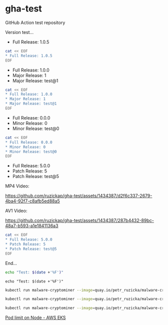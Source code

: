 # gha-test

GitHub Action test repository

Version test...

[//]: # (x-release-please-start-version)

* Full Release: 1.0.5

```bash
cat << EOF
* Full Release: 1.0.5
EOF
```

[//]: # (x-release-please-end)

[//]: # (x-release-please-start-major)

* Full Release: 1.0.0
* Major Release: 1
* Major Release: test@1

```bash
cat << EOF
* Full Release: 1.0.0
* Major Release: 1
* Major Release: test@1
EOF
```

[//]: # (x-release-please-end)

[//]: # (x-release-please-start-minor)

* Full Release: 0.0.0
* Minor Release: 0
* Minor Release: test@0

```bash
cat << EOF
* Full Release: 0.0.0
* Minor Release: 0
* Minor Release: test@0
EOF
```

[//]: # (x-release-please-end)

[//]: # (x-release-please-start-patch)

* Full Release: 5.0.0
* Patch Release: 5
* Patch Release: test@5

MP4 Video:

<https://github.com/ruzickap/gha-test/assets/1434387/d2f6c337-2679-4ba4-92f7-c8afb5ed88a5>

AV1 Video:

<https://github.com/ruzickap/gha-test/assets/1434387/287b4432-89bc-48a7-b593-a1e1841136a3>

```bash
cat << EOF
* Full Release: 5.0.0
* Patch Release: 5
* Patch Release: test@5
EOF
```

[//]: # (x-release-please-end)

End...

```bash
echo "Test: $(date +'%F')"
```

```shell
echo "Test: $(date +'%F')"
```

<!-- x-release-please-start-version -->
```bash
kubectl run malware-cryptominer --image=quay.io/petr_ruzicka/malware-cryptominer-container:3.0.0
```
<!-- x-release-please-end -->

<!-- x-release-please-start-major -->
```bash
kubectl run malware-cryptominer --image=quay.io/petr_ruzicka/malware-cryptominer-container:2
```
<!-- x-release-please-end -->

<!-- x-release-please-start-minor -->
```bash
kubectl run malware-cryptominer --image=quay.io/petr_ruzicka/malware-cryptominer-container:2.1
```
<!-- x-release-please-end -->

[Pod limit on Node - AWS EKS](https://stackoverflow.com/questions/57970896/pod-limit-on-node-aws-eks/57971006)
